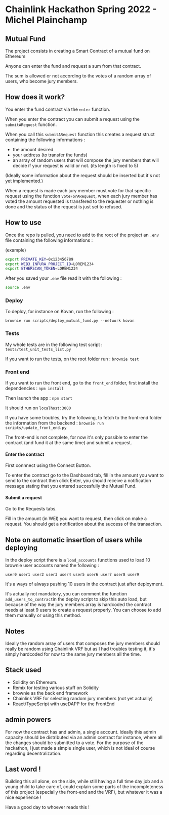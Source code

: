 # Chainlink Hackathon Spring 2022 - Michel Plainchamp


## Mutual Fund

The project consists in creating a Smart Contract of a mutual fund on Ethereum

Anyone can enter the fund and request a sum from that contract.

The sum is allowed or not according to the votes of a random array of users, who become jury members.



## How does it work?

You enter the fund contract via the `enter` function.

When you enter the contract you can submit a request using the `submitARequest` function.

When you call this `submitARequest` function this creates a request struct containing the following informations :
- the amount desired
- your address (to transfer the funds)
- an array of random users that will compose the jury members that will decide if your request is valid or not. (its length is fixed to 5)


(Ideally some information about the request should be inserted but it's not yet implemented.)


When a request is made each jury member must vote for that specific request using the function `voteForARequest`, when each jury member has voted the amount requested is transfered to the requester or nothing is done and the status of the request is just set to refused.



## How to use

Once the repo is pulled, you need to add to the root of the project an `.env` file containing the following informations :

(example)
```bash
export PRIVATE_KEY=0x123456789
export WEB3_INFURA_PROJECT_ID=LOREM1234
export ETHERSCAN_TOKEN=LOREM1234

```

After you saved your `.env` file read it with the following :

```bash
source .env
```


### Deploy

To deploy, for instance on Kovan, run the following :

`brownie run scripts/deploy_mutual_fund.py --network kovan`

### Tests

My whole tests are in the following test script : `tests/test_unit_tests_list.py`

If you want to run the tests, on the root folder run :
`brownie test`


### Front end

If you want to run the front end, go to the `front_end` folder, first install the dependencies :
`npm install`

Then launch the app :
`npm start`

It should run on `localhost:3000`


If you have some troubles, try the following, to fetch to the front-end folder the information from the backend :
`brownie run scripts/update_front_end.py`


The front-end is not complete, for now it's only possible to enter the contract (and fund it at the same time) and submit a request.

#### Enter the contract

First connnect using the Connect Button.

To enter the contract go to the Dashboard tab, fill in the amount you want to send to the contract then click Enter, you should receive a notification message stating that you entered succesfully the Mutual Fund.

#### Submit a request

Go to the Requests tabs.

Fill in the amount (in WEI) you want to request, then click on make a request. You should get a notification about the success of the transaction.


## Note on automatic insertion of users while deploying

In the deploy script there is a `load_accounts` functions used to load 10 brownie user accounts named the following :

`user0
user1
user2
user3
user4
user5
user6
user7
user8
user9`


It's a ways of always pushing 10 users in the contract just after deployment.

It's actually not mandatory, you can comment the function `add_users_to_contract`in the deploy script to skip this auto load, but because of the way the jury members array is hardcoded the contract needs at least 9 users to create a request properly. You can choose to add them manually or using this method.

## Notes

Ideally the random array of users that composes the jury members should really be random using Chainlink VRF but as I had troubles testing it, it's simply hardcoded for now to the same jury members all the time.


## Stack used

- Solidity on Ethereum.
- Remix for testing various stuff on Solidity
- brownie as the back end framework
- Chainlink VRF for selecting random jury members (not yet actually)
- React/TypeScript with useDAPP for the FrontEnd


## admin powers

For now the contract has and admin, a single account. Ideally this admin capacity should be distributed via an admin contract for instance, where all the changes should be submitted to a vote. For the purpose of the hackathon, I just made a simple single user, which is not ideal of course regarding decentralization.


## Last word !

Building this all alone, on the side, while still having a full time day job and a young child to take care of, could explain some parts of the incompleteness of this project (especially the front-end and the VRF), but whatever it was a nice experience !

Have a good day to whoever reads this !


